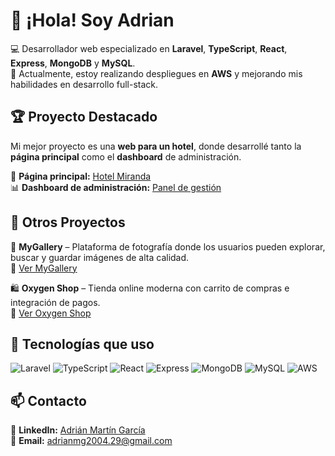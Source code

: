 # 👋 ¡Hola! Soy Adrian  

💻 Desarrollador web especializado en **Laravel**, **TypeScript**, **React**, **Express**, **MongoDB** y **MySQL**.  
🚀 Actualmente, estoy realizando despliegues en **AWS** y mejorando mis habilidades en desarrollo full-stack.  

## 🏆 Proyecto Destacado  
Mi mejor proyecto es una **web para un hotel**, donde desarrollé tanto la **página principal** como el **dashboard** de administración.  

🔗 **Página principal:** [Hotel Miranda](http://ec2-15-236-35-71.eu-west-3.compute.amazonaws.com/)  
📊 **Dashboard de administración:** [Panel de gestión](http://hotel-miranda-admin.s3-website.eu-west-3.amazonaws.com/dashboard)  

## 🌟 Otros Proyectos  
📸 **MyGallery** – Plataforma de fotografía donde los usuarios pueden explorar, buscar y guardar imágenes de alta calidad.  
🔗 [Ver MyGallery](http://mygallery-adrian.s3-website.eu-west-3.amazonaws.com/)  

🛍️ **Oxygen Shop** – Tienda online moderna con carrito de compras e integración de pagos.  
🔗 [Ver Oxygen Shop](https://adrian290404.github.io/proyecto-modulo2/)  

## 🔧 Tecnologías que uso  
![Laravel](https://img.shields.io/badge/Laravel-FF2D20?style=for-the-badge&logo=laravel&logoColor=white)
![TypeScript](https://img.shields.io/badge/TypeScript-3178C6?style=for-the-badge&logo=typescript&logoColor=white)
![React](https://img.shields.io/badge/React-61DAFB?style=for-the-badge&logo=react&logoColor=black)
![Express](https://img.shields.io/badge/Express-000000?style=for-the-badge&logo=express&logoColor=white)
![MongoDB](https://img.shields.io/badge/MongoDB-47A248?style=for-the-badge&logo=mongodb&logoColor=white)
![MySQL](https://img.shields.io/badge/MySQL-4479A1?style=for-the-badge&logo=mysql&logoColor=white)
![AWS](https://img.shields.io/badge/AWS-232F3E?style=for-the-badge&logo=amazon-aws&logoColor=white)

## 📫 Contacto  
💼 **LinkedIn:** [Adrián Martín García](https://www.linkedin.com/in/adri%C3%A1n-mart%C3%ADn-garc%C3%ADa-6a346a2ab/)  
📩 **Email:** [adrianmg2004.29@gmail.com](mailto:adrianmg2004.29@gmail.com)  
